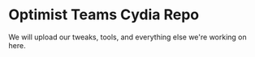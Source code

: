 # Optimist Teams Cydia Repo

We will upload our tweaks, tools, and everything else we're working on here.
